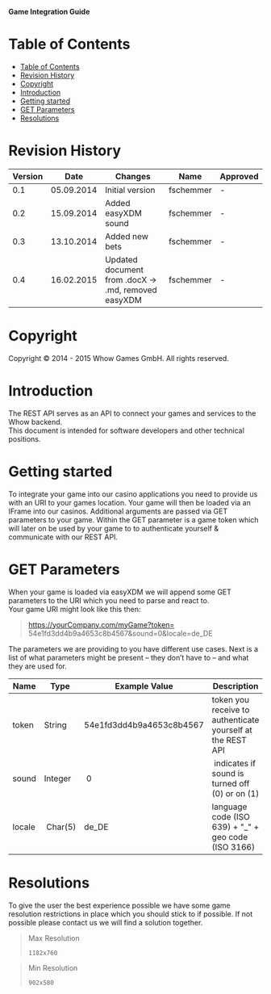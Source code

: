 **Game Integration Guide**

Table of Contents
=================

- [Table of Contents](#table-of-contents)
- [Revision History](#revision-history)
- [Copyright](#copyright)
- [Introduction](#introduction)
- [Getting started](#getting-started)
- [GET Parameters](#get-parameters)
- [Resolutions](#resolutions)

Revision History
================

| **Version** | **Date**   | **Changes**                                        | **Name**  | **Approved** |
|-------------|------------|----------------------------------------------------|-----------|--------------|
| 0.1      | 05.09.2014 | Initial version | fschemmer | -            |
| 0.2       | 15.09.2014 | Added easyXDM sound | fschemmer | -            |
| 0.3       | 13.10.2014 | Added new bets | fschemmer | -            |
| 0.4       | 16.02.2015 | Updated document from .docX -> .md, removed easyXDM | fschemmer | -        |

Copyright
=========

Copyright © 2014 - 2015 Whow Games GmbH. All rights reserved.

Introduction
============

The REST API serves as an API to connect your games and services to the Whow backend.  
This document is intended for software developers and other technical positions.

Getting started
===============

To integrate your game into our casino applications you need to provide us with an URI to your games location. Your game will then be loaded via an IFrame into our casinos. Additional arguments are passed via GET parameters to your game. Within the GET parameter is a game token which will later on be used by your game to to authenticate yourself & communicate with our REST API.

GET Parameters
==============
When your game is loaded via easyXDM we will append some GET parameters to the URI which you need to parse and react to.  
Your game URI might look like this then:

>https://yourCompany.com/myGame?token= 54e1fd3dd4b9a4653c8b4567&sound=0&locale=de_DE

The parameters we are providing to you have different use cases. Next is a list of what parameters might be present – they don’t have to – and what they are used for.

| **Name** | **Type** | **Example Value**        | **Description**      |
|----------|----------|--------------------------|----------------------|
| token | String   | 54e1fd3dd4b9a4653c8b4567 | token you receive to authenticate yourself at the REST API |
| sound | Integer | 0 | indicates if sound is turned off (0) or on (1) |
| locale | Char(5) | de_DE | language code (ISO 639) + \"\_\" + geo code (ISO 3166) |

Resolutions
==========
To give the user the best experience possible we have some game resolution restrictions in place which you should stick to if possible. If not possible please contact us we will find a solution together.

> Max Resolution
>
>     1182x760

> Min Resolution
>
>     902x580